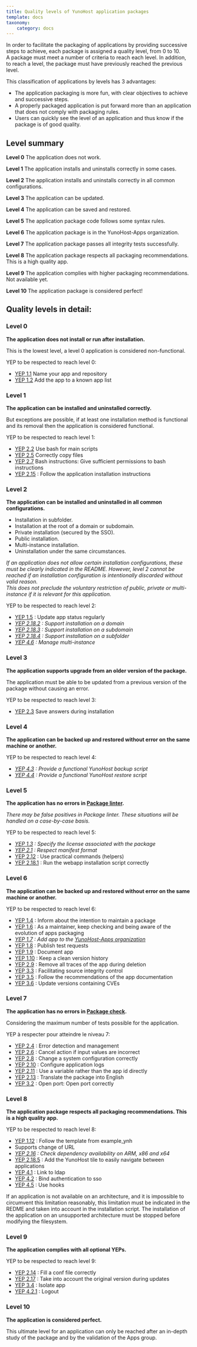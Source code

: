 ```yaml
---
title: Quality levels of YunoHost application packages
template: docs
taxonomy:
    category: docs
---
```


In order to facilitate the packaging of applications by providing successive steps to achieve, each package is assigned a quality level, from 0 to 10.  
A package must meet a number of criteria to reach each level. In addition, to reach a level, the package must have previously reached the previous level.

This classification of applications by levels has 3 advantages:
- The application packaging is more fun, with clear objectives to achieve and successive steps.
- A properly packaged application is put forward more than an application that does not comply with packaging rules.
- Users can quickly see the level of an application and thus know if the package is of good quality.

## Level summary

**Level 0**
The application does not work.

**Level 1**
The application installs and uninstalls correctly in some cases.

**Level 2**
The application installs and uninstalls correctly in all common configurations.

**Level 3**
The application can be updated.

**Level 4**
The application can be saved and restored.

**Level 5**
The application package code follows some syntax rules.

**Level 6**
The application package is in the YunoHost-Apps organization.

**Level 7**
The application package passes all integrity tests successfully.

**Level 8**
The application package respects all packaging recommendations. This is a high quality app.

**Level 9**
The application complies with higher packaging recommendations. Not available yet.

**Level 10**
The application package is considered perfect!

## Quality levels in detail:

### Level 0

**The application does not install or run after installation.**  

This is the lowest level, a level 0 application is considered non-functional.

YEP to be respected to reach level 0:
- [YEP 1.1](https://github.com/YunoHost/doc/blob/master/packaging_apps_guidelines_fr.md#yep-11---nommer-son-app-et-son-d%C3%A9pot---valid%C3%A9--manuel--notworking-) Name your app and repository
- [YEP 1.2](https://github.com/YunoHost/doc/blob/master/packaging_apps_guidelines_fr.md#yep-12---inscrire-lapp-sur-un-r%C3%A9pertoire-connu---valid%C3%A9--manuel--notworking-) Add the app to a known app list 

### Level 1

**The application can be installed and uninstalled correctly.** 

But exceptions are possible, if at least one installation method is functional and its removal then the application is considered functional.

YEP to be respected to reach level 1:
- [YEP 2.2](https://github.com/YunoHost/doc/blob/master/packaging_apps_guidelines_fr.md#yep-22---utiliser-bash-pour-les-scripts-principaux---valid%C3%A9--auto--working-) Use bash for main scripts
- [YEP 2.5](https://github.com/YunoHost/doc/blob/master/packaging_apps_guidelines_fr.md#yep-25---copier-correctement-des-fichiers----brouillon--manuel--working-) Correctly copy files
- [YEP 2.7](https://github.com/YunoHost/doc/blob/master/packaging_apps_guidelines_fr.md#yep-27---donner-des-permissions-suffisantes-aux-instructions-bash----valid%C3%A9--auto--working-) Bash instructions: Give sufficient permissions to bash instructions
- [YEP 2.15](https://github.com/YunoHost/doc/blob/master/packaging_apps_guidelines_fr.md#yep-215---v%C3%A9rifier-les-param%C3%A8tres-saisies-par-lutilisateur----valid%C3%A9--manuel--official-) : Follow the application installation instructions

### Level 2

**The application can be installed and uninstalled in all common configurations.**  

- Installation in subfolder.
- Installation at the root of a domain or subdomain.
- Private installation (secured by the SSO).
- Public installation.
- Multi-instance installation.
- Uninstallation under the same circumstances.

*If an application does not allow certain installation configurations, these must be clearly indicated in the README. However, level 2 cannot be reached if an installation configuration is intentionally discarded without valid reason.*  
*This does not preclude the voluntary restriction of public, private or multi-instance if it is relevant for this application.*

YEP to be respected to reach level 2:
- [YEP 1.5](https://github.com/YunoHost/doc/blob/master/packaging_apps_guidelines_fr.md#yep-15---mettre-%C3%A0-jour-r%C3%A9guli%C3%A8rement-le-statut-de-lapp---brouillon--manuel--working-) : Update app status regularly
- *[YEP 2.18.2](https://github.com/YunoHost/doc/blob/master/packaging_apps_guidelines_fr.md#yep-2182---supporter-linstallation-sur-un-domaine----valid%C3%A9--auto--working-) : Support installation on a domain*
- *[YEP 2.18.3](https://github.com/YunoHost/doc/blob/master/packaging_apps_guidelines_fr.md#yep-2183---supporter-linstallation-sur-un-sous-domaine----valid%C3%A9--auto--working-) : Support installation on a subdomain*
- *[YEP 2.18.4](https://github.com/YunoHost/doc/blob/master/packaging_apps_guidelines_fr.md#yep-2184---supporter-linstallation-sur-un-sous-dossier----valid%C3%A9--auto--official-) : Support installation on a subfolder*
- *[YEP 4.6](https://github.com/YunoHost/doc/blob/master/packaging_apps_guidelines_fr.md#yep-46---g%C3%A8re-le-multi-instance----valid%C3%A9--manuel--optional-) : Manage multi-instance*

### Level 3

**The application supports upgrade from an older version of the package.**  

The application must be able to be updated from a previous version of the package without causing an error.

YEP to be respected to reach level 3:
- [YEP 2.3](https://github.com/YunoHost/doc/blob/master/packaging_apps_guidelines_fr.md#yep-23---sauvegarder-les-r%C3%A9ponses-lors-de-linstallation---valid%C3%A9--manuel--working-) Save answers during installation

### Level 4

**The application can be backed up and restored without error on the same machine or another.** 

YEP to be respected to reach level 4:
- *[YEP 4.3](https://github.com/YunoHost/doc/blob/master/packaging_apps_guidelines_fr.md#yep-43---fournir-un-script-de-sauvegarde-yunohost-fonctionnel----valid%C3%A9--auto--official-) : Provide a functional YunoHost backup script*
- *[YEP 4.4](https://github.com/YunoHost/doc/blob/master/packaging_apps_guidelines_fr.md#yep-44---fournir-un-script-de-restauration-yunohost-fonctionnel----valid%C3%A9--auto--official-) :  Provide a functional YunoHost restore script*

### Level 5

**The application has no errors in [Package linter](https://github.com/YunoHost/package_linter).**  

*There may be false positives in Package linter. These situations will be handled on a case-by-case basis.*

YEP to be respected to reach level 5:
- *[YEP 1.3](https://github.com/YunoHost/doc/blob/master/packaging_apps_guidelines_fr.md#yep-13---indiquer-la-licence-associ%C3%A9e-au-paquet---valid%C3%A9--auto--working-) : Specify the license associated with the package*
- *[YEP 2.1](https://github.com/YunoHost/doc/blob/master/packaging_apps_guidelines_fr.md#yep-21---respecter-le-format-du-manifeste---valid%C3%A9--auto--inprogress-) : Respect manifest format*
- [YEP 2.12](https://github.com/YunoHost/doc/blob/master/packaging_apps_guidelines_fr.md#yep-212---utiliser-les-commandes-pratiques-helpers---valid%C3%A9--auto--official-) : Use practical commands (helpers)
- [YEP 2.18.1](https://github.com/YunoHost/doc/blob/master/packaging_apps_guidelines_fr.md#yep-2181---lancer-le-script-dinstallation-dune-webapp-correctement----valid%C3%A9--manuel--working-) : Run the webapp installation script correctly

### Level 6

**The application can be backed up and restored without error on the same machine or another.** 

YEP to be respected to reach level 6:
- [YEP 1.4](https://github.com/YunoHost/doc/blob/master/packaging_apps_guidelines_fr.md#yep-14---informer-sur-lintention-de-maintenir-un-paquet----brouillon--manuel--working-) : Inform about the intention to maintain a package
- [YEP 1.6](https://github.com/YunoHost/doc/blob/master/packaging_apps_guidelines_fr.md#yep-16---se-tenir-inform%C3%A9-sur-l%C3%A9volution-du-packaging-dapps---valid%C3%A9--manuel--official-) : As a maintainer, keep checking and being aware of the evolution of apps packaging
- *[YEP 1.7](https://github.com/YunoHost/doc/blob/master/packaging_apps_guidelines_fr.md#yep-17---ajouter-lapp-%C3%A0-lorganisation-yunohost-apps---valid%C3%A9--manuel--official-) : Add app to the [YunoHost-Apps organization](https://github.com/YunoHost-Apps)*
- [YEP 1.8](https://github.com/YunoHost/doc/blob/master/packaging_apps_guidelines_fr.md#yep-18---publier-des-demandes-de-test---valid%C3%A9--manuel--official-) : Publish test requests
- [YEP 1.9](https://github.com/YunoHost/doc/blob/master/packaging_apps_guidelines_fr.md#yep-19---documenter-lapp---valid%C3%A9--auto--official-) : Document app
- [YEP 1.10](https://github.com/YunoHost/doc/blob/master/packaging_apps_guidelines_fr.md#yep-110---garder-un-historique-de-version-propre----brouillon--manuel--official-) : Keep a clean version history
- [YEP 2.9](https://github.com/YunoHost/doc/blob/master/packaging_apps_guidelines_fr.md#yep-29---enlever-toutes-traces-de-lapp-lors-de-la-suppression----brouillon--manuel--working-) : Remove all traces of the app during deletion
- [YEP 3.3](https://github.com/YunoHost/doc/blob/master/packaging_apps_guidelines_fr.md#yep-33---faciliter-le-contr%C3%B4le-de-lint%C3%A9grit%C3%A9-des-sources----brouillon--manuel--official-) :  Facilitating source integrity control
- [YEP 3.5](https://github.com/YunoHost/doc/blob/master/packaging_apps_guidelines_fr.md#yep-35---suivre-les-recommendations-de-la-documentation-de-lapp----valid%C3%A9--manuel--official-) : Follow the recommendations of the app documentation
- [YEP 3.6](https://github.com/YunoHost/doc/blob/master/packaging_apps_guidelines_fr.md#yep-36---mettre-%C3%A0-jour-les-versions-contenant-des-cve----draft--manuel--official-) : Update versions containing CVEs

### Level 7

**The application has no errors in [Package check](https://github.com/YunoHost/package_check).** 

Considering the maximum number of tests possible for the application.

YEP à respecter pour atteindre le niveau 7:
- [YEP 2.4](https://github.com/YunoHost/doc/blob/master/packaging_apps_guidelines_fr.md#yep-24---d%C3%A9tecter-et-g%C3%A9rer-les-erreurs---brouillon--manuel--working-) : Error detection and management
- [YEP 2.6](https://github.com/YunoHost/doc/blob/master/packaging_apps_guidelines_fr.md#yep-26---annuler-laction-si-les-valeurs-dentr%C3%A9es-sont-incorrectes----valid%C3%A9--manuel--working-) :  Cancel action if input values are incorrect
- [YEP 2.8](https://github.com/YunoHost/doc/blob/master/packaging_apps_guidelines_fr.md#yep-28---modifier-correctement-une-configuration-syst%C3%A8me----brouillon--manuel--working-) : Change a system configuration correctly
- [YEP 2.10](https://github.com/YunoHost/doc/blob/master/packaging_apps_guidelines_fr.md#yep-210---configurer-les-logs-de-lapplication----brouillon--manuel--working-) : Configure application logs
- [YEP 2.11](https://github.com/YunoHost/doc/blob/master/packaging_apps_guidelines_fr.md#yep-211---utiliser-une-variable-plut%C3%B4t-que-lapp-id-directement---valid%C3%A9--manuel--official-) : Use a variable rather than the app id directly
- [YEP 2.13](https://github.com/YunoHost/doc/blob/master/packaging_apps_guidelines_fr.md#yep-213---traduire-le-package-en-anglais----brouillon--manuel--official-) : Translate the package into English
- [YEP 3.2](https://github.com/YunoHost/doc/blob/master/packaging_apps_guidelines_fr.md#yep-32---ouvrir-un-port-correctement----brouillon--manuel--working-) : Open port: Open port correctly

### Level 8

**The application package respects all packaging recommendations. This is a high quality app.**

YEP to be respected to reach level 8:
- [YEP 1.12](https://github.com/YunoHost/doc/blob/master/packaging_apps_guidelines_fr.md#yep-112) : Follow the template from example_ynh
- Supports change of URL
- *[YEP 2.16](https://github.com/YunoHost/doc/blob/master/packaging_apps_guidelines_fr.md#yep-216---v%C3%A9rifier-la-disponibilit%C3%A9-des-d%C3%A9pendances-sur-arm-x86-et-x64----valid%C3%A9--manuel--official-) : Check dependency availability on ARM, x86 and x64*
- [YEP 2.18.5](https://github.com/YunoHost/doc/blob/master/packaging_apps_guidelines_fr.md#yep-2185---ajouter-la-tuile-yunohost-pour-naviguer-facilement-entre-les-applications----valid%C3%A9--manuel--official-) : Add the YunoHost tile to easily navigate between applications
- [YEP 4.1](https://github.com/YunoHost/doc/blob/master/packaging_apps_guidelines_fr.md#yep-41---lier-au-ldap----valid%C3%A9--manuel--official-) : Link to ldap
- [YEP 4.2](https://github.com/YunoHost/doc/blob/master/packaging_apps_guidelines_fr.md#yep-42---lier-lauthentification-au-sso----valid%C3%A9--manuel--official-) : Bind authentication to sso
- [YEP 4.5](https://github.com/YunoHost/doc/blob/master/packaging_apps_guidelines_fr.md#yep-45---utiliser-les-hooks----valid%C3%A9--manuel--optional-) : Use hooks

If an application is not available on an architecture, and it is impossible to circumvent this limitation reasonably, this limitation must be indicated in the REDME and taken into account in the installation script. The installation of the application on an unsupported architecture must be stopped before modifying the filesystem.

### Level 9

**The application complies with all optional YEPs.**

YEP to be respected to reach level 9:

- [YEP 2.14](https://github.com/YunoHost/doc/blob/master/packaging_apps_guidelines_fr.md#yep-214---remplir-correctement-un-fichier-de-conf----brouillon--manuel--official-) :  Fill a conf file correctly
- [YEP 2.17](https://github.com/YunoHost/doc/blob/master/packaging_apps_guidelines_fr.md#yep-217---prendre-en-compte-la-version-dorigine-lors-des-mises-%C3%A0-jour----valid%C3%A9--manuel--official-) : Take into account the original version during updates
- [YEP 3.4](https://github.com/YunoHost/doc/blob/master/packaging_apps_guidelines_fr.md#yep-34---isoler-lapp----brouillon--manuel--official-) : Isolate app
- [YEP 4.2.1](https://github.com/YunoHost/doc/blob/master/packaging_apps_guidelines_fr.md#yep-421---d%C3%A9connexion----valid%C3%A9--manuel--official-) : Logout

### Level 10

**The application is considered perfect.**

This ultimate level for an application can only be reached after an in-depth study of the package and by the validation of the Apps group.
